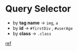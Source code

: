 # Query Selector 
- by **tag name** -> `img`, `a`
- by **id** -> `#firstDiv` , `#userAge`
- by **class**   -> `.class`

 [ref](https://www.w3schools.com/cssref/trysel.asp)
